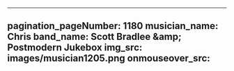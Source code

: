 ------
pagination_pageNumber: 1180
musician_name: Chris
band_name: Scott Bradlee &amp;amp; Postmodern Jukebox
img_src: images/musician1205.png
onmouseover_src: 
------